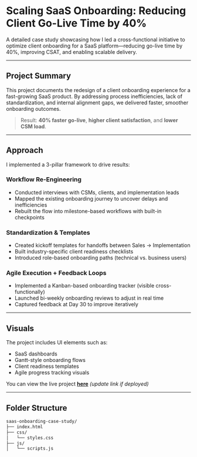 # Scaling SaaS Onboarding: Reducing Client Go-Live Time by 40%

A detailed case study showcasing how I led a cross-functional initiative to optimize client onboarding for a SaaS platform—reducing go-live time by 40%, improving CSAT, and enabling scalable delivery.

---

## Project Summary

This project documents the redesign of a client onboarding experience for a fast-growing SaaS product. By addressing process inefficiencies, lack of standardization, and internal alignment gaps, we delivered faster, smoother onboarding outcomes.

> Result: **40% faster go-live**, **higher client satisfaction**, and **lower CSM load**.

---

## Approach

I implemented a 3-pillar framework to drive results:

### Workflow Re-Engineering
- Conducted interviews with CSMs, clients, and implementation leads
- Mapped the existing onboarding journey to uncover delays and inefficiencies
- Rebuilt the flow into milestone-based workflows with built-in checkpoints

### Standardization & Templates
- Created kickoff templates for handoffs between Sales → Implementation
- Built industry-specific client readiness checklists
- Introduced role-based onboarding paths (technical vs. business users)

### Agile Execution + Feedback Loops
- Implemented a Kanban-based onboarding tracker (visible cross-functionally)
- Launched bi-weekly onboarding reviews to adjust in real time
- Captured feedback at Day 30 to improve iteratively

---

## Visuals

The project includes UI elements such as:
- SaaS dashboards
- Gantt-style onboarding flows
- Client readiness templates
- Agile progress tracking visuals

You can view the live project [**here**](https://yourwebsite.com/saas-onboarding) *(update link if deployed)*

---

## Folder Structure

```bash
saas-onboarding-case-study/
├── index.html
├── css/
│   └── styles.css
├── js/
│   └── scripts.js
